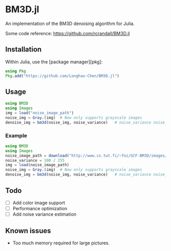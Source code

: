 # BM3D.jl

An implementation of the BM3D denoising algorithm for Julia.

Some code reference: https://github.com/rcrandall/BM3D.jl

## Installation

Within Julia, use the [package manager][pkg]:
```julia
using Pkg
Pkg.add("https://github.com/Longhao-Chen/BM3D.jl")
```

## Usage

```julia
using BM3D
using Images
img = load("noise_image_path")
noise_img = Gray.(img)	# Now only supports grayscale images
denoise_img = bm3d(noise_img, noise_variance)	# noise_variance noise_variance is the variance of the noise.
```

### Example

```julia
using BM3D
using Images
noise_image_path = download("http://www.cs.tut.fi/~foi/GCF-BM3D/images/Lena512_noi_s100.png")
noise_variance = 100 / 255
img = load(noise_image_path)
noise_img = Gray.(img)	# Now only supports grayscale images
denoise_img = bm3d(noise_img, noise_variance)	# noise_variance noise_variance is the variance of the noise.
```

## Todo

- [ ] Add color image support
- [ ] Performance optimization
- [ ] Add noise variance estimation

## Known issues

* Too much memory required for large pictures.